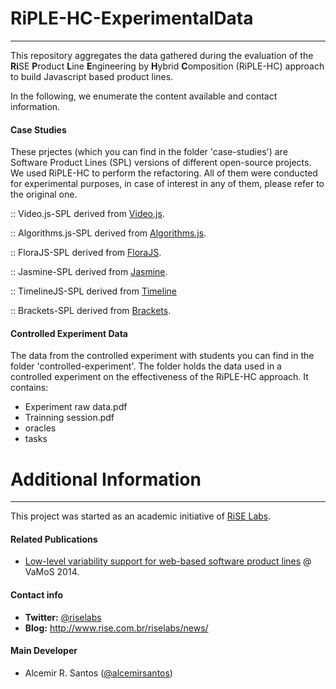 # RiPLE-HC-ExperimentalData
-------------------------------------------------
This repository aggregates the data gathered during the evaluation of the **Ri**SE **P**roduct **L**ine **E**ngineering by **H**ybrid **C**omposition (RiPLE-HC) approach to build Javascript based product lines. 

In the following, we enumerate the content available and contact information.

#### Case Studies

These prjectes (which you can find in the folder 'case-studies')  are Software Product Lines (SPL) versions of different open-source projects. We used RiPLE-HC to perform the refactoring. All of them were conducted for experimental purposes, in case of interest in any of them, please refer to the original one.

:: Video.js-SPL derived from [Video.js](http://videojs.com).

:: Algorithms.js-SPL derived from [Algorithms.js](https://github.com/felipernb/algorithms.js).

:: FloraJS-SPL derived from [FloraJS](http://github.com/foldi/FloraJS).

:: Jasmine-SPL derived from [Jasmine](http://jasmine.github.io).

:: TimelineJS-SPL derived from [Timeline](https://github.com/NUKnightLab/TimelineJS)

:: Brackets-SPL derived from [Brackets](http://brackets.io/).


#### Controlled Experiment Data

The data from the controlled experiment with students you can find in the folder 'controlled-experiment'. The folder  holds the data used in a controlled experiment on the effectiveness of the RiPLE-HC approach. It contains:

- Experiment raw data.pdf
- Trainning session.pdf
- oracles
- tasks


# Additional Information
----------------------------------------------

This project was started as an academic initiative of [RiSE Labs](http://www.rise.com.br). 

#### Related Publications

* [Low-level variability support for web-based software product lines](http://doi.acm.org/10.1145/2556624.2556637) @ VaMoS 2014.


#### Contact info

* **Twitter:** [@riselabs](https://twitter.com/RiSE_Labs)
* **Blog:** http://www.rise.com.br/riselabs/news/

#### Main Developer
* Alcemir R. Santos ([@alcemirsantos](https://github.com/alcemirsantos))

